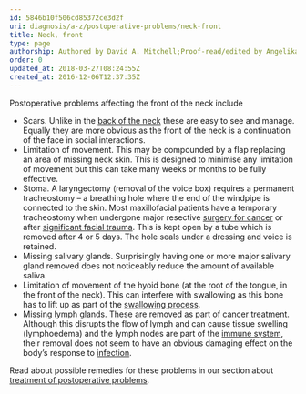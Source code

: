 ```yaml
---
id: 5846b10f506cd85372ce3d2f
uri: diagnosis/a-z/postoperative-problems/neck-front
title: Neck, front
type: page
authorship: Authored by David A. Mitchell;Proof-read/edited by Angelika Sebald
order: 0
updated_at: 2018-03-27T08:24:55Z
created_at: 2016-12-06T12:37:35Z
---
```


<p>Postoperative problems affecting the front of the neck include</p>
<ul>
    <li>Scars. Unlike in the <a href="/diagnosis/a-z/postoperative-problems/neck-back">back of the neck</a>        these are easy to see and manage. Equally they are more
        obvious as the front of the neck is a continuation of
        the face in social interactions.</li>
    <li>Limitation of movement. This may be compounded by a flap
        replacing an area of missing neck skin. This is designed
        to minimise any limitation of movement but this can take
        many weeks or months to be fully effective.</li>
    <li>Stoma. A laryngectomy (removal of the voice box) requires
        a permanent tracheostomy – a breathing hole where the
        end of the windpipe is connected to the skin. Most maxillofacial
        patients have a temporary tracheostomy when undergone
        major resective <a href="/treatment/surgery/cancer">surgery for cancer</a>        or after <a href="/treatment/surgery/damage/more-info">significant facial trauma</a>.
        This is kept open by a tube which is removed after 4
        or 5 days. The hole seals under a dressing and voice
        is retained.</li>
    <li>Missing salivary glands. Surprisingly having one or more
        major salivary gland removed does not noticeably reduce
        the amount of available saliva.</li>
    <li>Limitation of movement of the hyoid bone (at the root of
        the tongue, in the front of the neck). This can interfere
        with swallowing as this bone has to lift up as part of
        the <a href="/help/oral-food/swallowing-anatomy-physiology">swallowing process</a>.</li>
    <li>Missing lymph glands. These are removed as part of <a href="/treatment/surgery/cancer">cancer treatment</a>.
        Although this disrupts the flow of lymph and can cause
        tissue swelling (lymphoedema) and the lymph nodes are
        part of the <a href="/treatment/other/medication/inflammation/more-info">immune system</a>,
        their removal does not seem to have an obvious damaging
        effect on the body’s response to <a href="/diagnosis/a-z/infection">infection</a>.</li>
</ul>
<aside>
    <p>Read about possible remedies for these problems in our section
        about <a href="/treatment/surgery/postoperative-problems">treatment of postoperative problems</a>.</p>
</aside>
